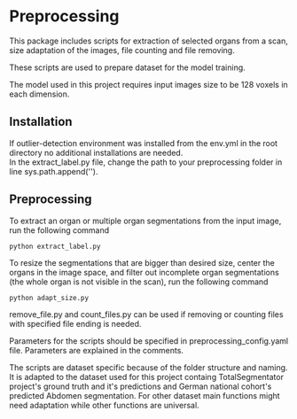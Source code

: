 # Preprocessing

This package includes scripts for extraction of selected organs from a scan, size adaptation of the images, file counting and file removing.

These scripts are used to prepare dataset for the model training.

The model used in this project requires input images size to be 128 voxels in each dimension.

## Installation

If outlier-detection environment was installed from the env.yml in the root directory no additional installations are needed.<br />
In the extract_label.py file, change the path to your preprocessing folder in line sys.path.append('').

## Preprocessing

To extract an organ or multiple organ segmentations from the input image, run the following command
```
python extract_label.py
```

To resize the segmentations that are bigger than desired size, center the organs in the image space, and filter out incomplete organ segmentations (the whole organ is not visible in the scan), run the following command
```
python adapt_size.py
```

remove_file.py and count_files.py can be used if removing or counting files with specified file ending is needed.

Parameters for the scripts should be specified in preprocessing_config.yaml file. Parameters are explained in the comments.

The scripts are dataset specific because of the folder structure and naming. It is adapted to the dataset used for this project containg TotalSegmentator project's ground truth and it's predictions and German national cohort's predicted Abdomen segmentation. For other dataset main functions might need adaptation while other functions are universal. 

